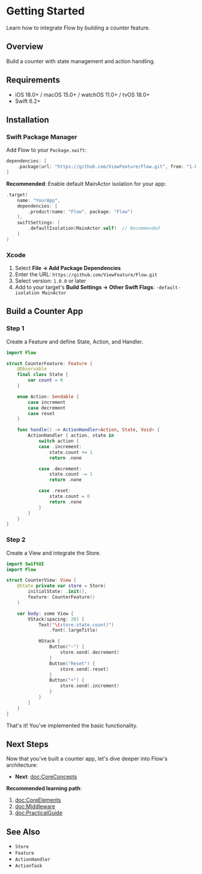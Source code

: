 # Getting Started

Learn how to integrate Flow by building a counter feature.

## Overview

Build a counter with state management and action handling.

## Requirements

- iOS 18.0+ / macOS 15.0+ / watchOS 11.0+ / tvOS 18.0+
- Swift 6.2+

## Installation

### Swift Package Manager

Add Flow to your `Package.swift`:

```swift
dependencies: [
    .package(url: "https://github.com/ViewFeature/Flow.git", from: "1.0.0")
]
```

**Recommended**: Enable default MainActor isolation for your app:

```swift
.target(
    name: "YourApp",
    dependencies: [
        .product(name: "Flow", package: "Flow")
    ],
    swiftSettings: [
        .defaultIsolation(MainActor.self)  // Recommended
    ]
)
```

### Xcode

1. Select **File → Add Package Dependencies**
2. Enter the URL: `https://github.com/ViewFeature/Flow.git`
3. Select version: `1.0.0` or later
4. Add to your target's **Build Settings → Other Swift Flags**: `-default-isolation MainActor`

## Build a Counter App

### Step 1

Create a Feature and define State, Action, and Handler.

```swift
import Flow

struct CounterFeature: Feature {
    @Observable
    final class State {
        var count = 0
    }

    enum Action: Sendable {
        case increment
        case decrement
        case reset
    }

    func handle() -> ActionHandler<Action, State, Void> {
        ActionHandler { action, state in
            switch action {
            case .increment:
                state.count += 1
                return .none

            case .decrement:
                state.count -= 1
                return .none

            case .reset:
                state.count = 0
                return .none
            }
        }
    }
}
```

### Step 2

Create a View and integrate the Store.

```swift
import SwiftUI
import Flow

struct CounterView: View {
    @State private var store = Store(
        initialState: .init(),
        feature: CounterFeature()
    )

    var body: some View {
        VStack(spacing: 20) {
            Text("\(store.state.count)")
                .font(.largeTitle)

            HStack {
                Button("−") {
                    store.send(.decrement)
                }
                Button("Reset") {
                    store.send(.reset)
                }
                Button("+") {
                    store.send(.increment)
                }
            }
        }
    }
}
```

That's it! You've implemented the basic functionality.

## Next Steps

Now that you've built a counter app, let's dive deeper into Flow's architecture:

- **Next**: <doc:CoreConcepts>

**Recommended learning path**:
1. <doc:CoreElements>
2. <doc:Middleware>
3. <doc:PracticalGuide>

## See Also

- ``Store``
- ``Feature``
- ``ActionHandler``
- ``ActionTask``
